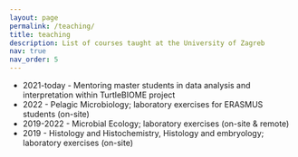 ```yaml
---
layout: page
permalink: /teaching/
title: teaching
description: List of courses taught at the University of Zagreb
nav: true
nav_order: 5
---
```


- 2021-today - Mentoring master students in data analysis and interpretation within TurtleBIOME project
- 2022 - Pelagic Microbiology; laboratory exercises for ERASMUS students (on-site)
- 2019-2022 - Microbial Ecology; laboratory exercises (on-site & remote)
- 2019 - Histology and Histochemistry, Histology and embryology; laboratory exercises (on-site)
 
